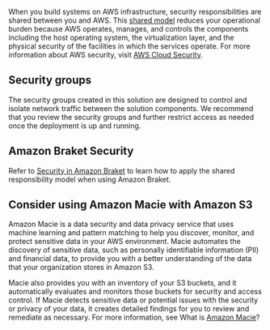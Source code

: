 When you build systems on AWS infrastructure, security responsibilities are shared between you and AWS. This [shared model](https://aws.amazon.com/compliance/shared-responsibility-model/) reduces your operational burden because AWS operates, manages, and controls the components including the host operating system, the virtualization layer, and the physical security of the facilities in which the services operate. For more information about AWS security, visit [AWS Cloud Security](http://aws.amazon.com/security/).

## Security groups

The security groups created in this solution are designed to control and isolate network traffic between the solution components. We recommend that you review the security groups and further restrict access as needed once the deployment is up and running.

## Amazon Braket Security 

Refer to [Security in Amazon Braket](https://docs.aws.amazon.com/braket/latest/developerguide/security.html) to learn how to apply the shared responsibility model when using Amazon Braket.

## Consider using Amazon Macie with Amazon S3

Amazon Macie is a data security and data privacy service that uses machine learning and pattern matching to help you discover, monitor, and protect sensitive data in your AWS environment. Macie automates the discovery of sensitive data, such as personally identifiable information (PII) and financial data, to provide you with a better understanding of the data that your organization stores in Amazon S3.

Macie also provides you with an inventory of your S3 buckets, and it automatically evaluates and monitors those buckets for security and access control. If Macie detects sensitive data or potential issues with the security or privacy of your data, it creates detailed findings for you to review and remediate as necessary. For more information, see What is [Amazon Macie](https://docs.aws.amazon.com/macie/latest/user/what-is-macie.html)?